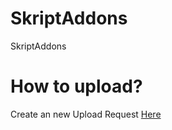 # SkriptAddons
SkriptAddons

# How to upload?
Create an new Upload Request [Here](https://github.com/SkriptAddons/SkriptAddons/issues/new)
